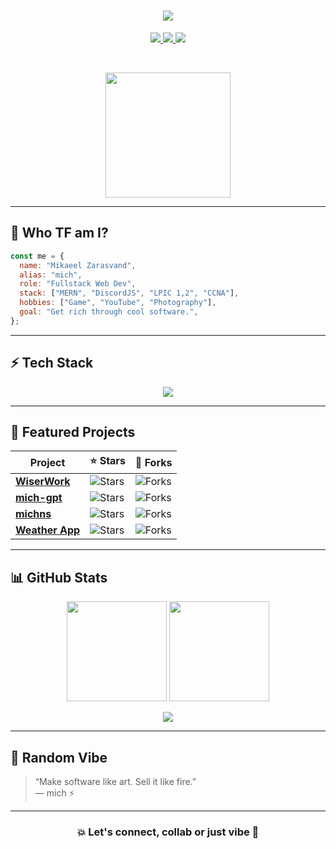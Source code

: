 
<h1 align="center">
  <img src="https://readme-typing-svg.herokuapp.com/?lines=Hey,+I'm+Mikaeel+%F0%9F%91%8B;aka+mich+%E2%9C%A8;Fullstack+Dev+%26+Gamer;Let’s+build+some+cool+sh*t!&center=true&size=24&color=9A66FF&vCenter=true&width=1000">
</h1>

<p align="center">
  <a href="https://m1ch.ir" target="_blank">
    <img src="https://img.shields.io/badge/-PORTFOLIO-1d1d1d?style=for-the-badge&logo=vercel&logoColor=white"/>
  </a>
  <a href="https://discord.com/users/696558088995602453" target="_blank">
    <img src="https://img.shields.io/badge/-DISCORD-5865F2?style=for-the-badge&logo=discord&logoColor=white"/>
  </a>
  <a href="mailto:mikizaras45@gmail.com" target="_blank">
    <img src="https://img.shields.io/badge/-GMAIL-EA4335?style=for-the-badge&logo=gmail&logoColor=white"/>
  </a>
</p>

<br>

<p align="center">
  <img src="https://m1ch.ir/images/mich.png" width="200" />
</p>

---

## 🧠 Who TF am I?

```js
const me = {
  name: "Mikaeel Zarasvand",
  alias: "mich",
  role: "Fullstack Web Dev",
  stack: ["MERN", "DiscordJS", "LPIC 1,2", "CCNA"],
  hobbies: ["Game", "YouTube", "Photography"],
  goal: "Get rich through cool software.",
};
```

---

## ⚡ Tech Stack

<p align="center">
  <img src="https://skillicons.dev/icons?i=bash,ubuntu,debian,windows,nginx,wordpress,vscode,visualstudio,npm,ps,js,jquery,nodejs,react,redux,py,java,php,discordjs,docker,ts,svelte,sass,html,css,bootstrap,express,lua,mongodb,mysql&perline=10" />
</p>

---

## 🚀 Featured Projects

| Project | ⭐ Stars | 🍴 Forks |
|--------|--------|--------|
| [**WiserWork**](https://github.com/m1chtv/mich-WiserWork) | ![Stars](https://img.shields.io/github/stars/m1chtv/mich-WiserWork?style=social) | ![Forks](https://img.shields.io/github/forks/m1chtv/mich-WiserWork?style=social) |
| [**mich-gpt**](https://github.com/m1chtv/mich-gpt) | ![Stars](https://img.shields.io/github/stars/m1chtv/mich-gpt?style=social) | ![Forks](https://img.shields.io/github/forks/m1chtv/mich-gpt?style=social) |
| [**michns**](https://github.com/m1chtv/michns) | ![Stars](https://img.shields.io/github/stars/m1chtv/michns?style=social) | ![Forks](https://img.shields.io/github/forks/m1chtv/michns?style=social) |
| [**Weather App**](https://github.com/m1chtv/mich-weather-app) | ![Stars](https://img.shields.io/github/stars/m1chtv/mich-weather-app?style=social) | ![Forks](https://img.shields.io/github/forks/m1chtv/mich-weather-app?style=social) |

---

## 📊 GitHub Stats

<p align="center">
  <img src="https://github-readme-stats.vercel.app/api?username=m1chtv&show_icons=true&theme=tokyonight&count_private=true" height="160" />
  <img src="https://github-readme-stats.vercel.app/api/top-langs/?username=m1chtv&layout=compact&theme=tokyonight&langs_count=8" height="160"/>
</p>

<p align="center">
  <img src="https://github-readme-streak-stats.herokuapp.com/?user=m1chtv&theme=tokyonight&date_format=M%20j%5B%2C%20Y%5D" />
</p>

---

## 🧪 Random Vibe

> “Make software like art. Sell it like fire.”  
> — mich ⚡

---

<h3 align="center">💥 Let's connect, collab or just vibe 💬</h3>
